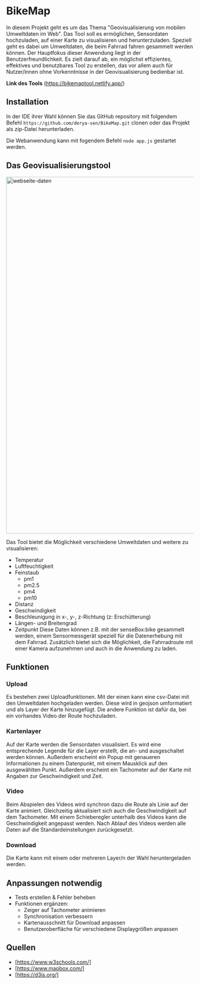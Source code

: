 # BikeMap

In diesem Projekt geht es um das Thema "Geovisualisierung von mobilen Umweltdaten im Web". Das Tool soll es ermöglichen, Sensordaten hochzuladen, auf einer Karte zu visualisieren und herunterzuladen. Speziell geht es dabei um Umweltdaten, die beim Fahrrad fahren gesammelt werden können. Der Hauptfokus dieser Anwendung liegt in der Benutzerfreundlichkeit. Es zielt darauf ab, ein möglichst effizientes, effektives und benutzbares Tool zu erstellen, das vor allem auch für Nutzer/innen ohne Vorkenntnisse in der Geovisualisierung bedienbar ist.

**Link des Tools**
(https://bikemaptool.netlify.app/)

## Installation 
In der IDE ihrer Wahl können Sie das GitHub repository mit folgendem Befehl 
`https://github.com/derya-sen/BikeMap.git` clonen
oder das Projekt als zip-Datei herunterladen.

Die Webanwendung kann mit fogendem Befehl 
`node app.js`
gestartet werden.

## Das Geovisualisierungstool
<img width="959" alt="webseite-daten" src="https://github.com/derya-sen/BikeMap/assets/82390935/5ccb98ea-fc97-4686-a12c-d7a452fb6d2d">

Das Tool bietet die Möglichkeit verschiedene Umweltdaten und weitere zu visualisieren:
- Temperatur
- Luftfeuchtigkeit
- Feinstaub
  * pm1
  * pm2.5
  * pm4
  * pm10
- Distanz
- Geschwindigkeit
- Beschleunigung in x-, y-, z-Richtung (z: Erschütterung)
- Längen- und Breitengrad
- Zeitpunkt
Diese Daten können z.B. mit der senseBox:bike gesammelt werden, einem Sensormessgerät speziell für die Datenerhebung mit dem Fahrrad.
Zusätzlich bietet sich die Möglichkeit, die Fahrradroute mit einer Kamera aufzunehmen und auch in die Anwendung zu laden.


## Funktionen

### Upload
Es bestehen zwei Uploadfunktionen.
Mit der einen kann eine csv-Datei mit den Umweltdaten hochgeladen werden. Diese wird in geojson umformatiert und als Layer der Karte hinzugefügt.
Die andere Funktion ist dafür da, bei ein vorhandes Video der Route hochzuladen.

### Kartenlayer
Auf der Karte werden die Sensordaten visualisiert. Es wird eine entsprechende Legende für die Layer erstellt, die an- und ausgeschaltet werden können. Außerdem erscheint ein Popup mit genaueren Informationen zu einem Datenpunkt, mit einem Mausklick auf den ausgewählten Punkt.
Außerdem erscheint ein Tachometer auf der Karte mit Angaben zur Geschwindigkeit und Zeit.

### Video
Beim Abspielen des Videos wird synchron dazu die Route als Linie auf der Karte animiert. Gleichzeitig aktualisiert sich auch die Geschwindigkeit auf dem Tachometer. Mit einem Schieberegler unterhalb des Videos kann die Geschwindigkeit angepasst werden. Nach Ablauf des Videos werden alle Daten auf die Standardeinstellungen zurückgesetzt.

### Download
Die Karte kann mit einem oder mehreren Layer/n der Wahl heruntergeladen werden.

## Anpassungen notwendig
- Tests erstellen & Fehler beheben
- Funktionen ergänzen:
    * Zeiger auf Tachometer animieren
    * Synchronisation verbessern
    * Kartenausschnitt für Download anpassen
    * Benutzeroberfläche für verschiedene Displaygrößen anpassen
  

## Quellen
- [https://www.w3schools.com/]
- [https://www.mapbox.com/]
- [https://d3js.org/]









